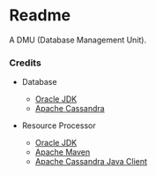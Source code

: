 # Readme
A DMU (Database Management Unit).

### Credits

- Database
  - [Oracle JDK](https://docs.oracle.com/en/java/javase/17/)
  - [Apache Cassandra](https://cassandra.apache.org/)

- Resource Processor
  - [Oracle JDK](https://docs.oracle.com/en/java/javase/21/)
  - [Apache Maven](https://maven.apache.org/)
  - [Apache Cassandra Java Client](https://github.com/apache/cassandra-java-driver)
